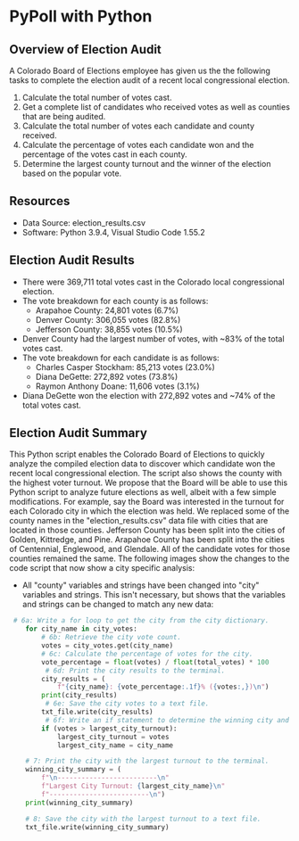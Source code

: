 # PyPoll with Python

## Overview of Election Audit
A Colorado Board of Elections employee has given us the the following tasks to complete the election audit of a recent local congressional election.

1. Calculate the total number of votes cast. 
2. Get a complete list of candidates who received votes as well as counties that are being audited.
3. Calculate the total number of votes each candidate and county received.
4. Calculate the percentage of votes each candidate won and the percentage of the votes cast in each county.
5. Determine the largest county turnout and the winner of the election based on the popular vote.

## Resources
- Data Source: election_results.csv
- Software: Python 3.9.4, Visual Studio Code 1.55.2

## Election Audit Results
- There were 369,711 total votes cast in the Colorado local congressional election.
- The vote breakdown for each county is as follows:
  - Arapahoe County: 24,801 votes (6.7%)
  - Denver County: 306,055 votes (82.8%)
  - Jefferson County: 38,855 votes (10.5%)
- Denver County had the largest number of votes, with ~83% of the total votes cast. 
- The vote breakdown for each candidate is as follows:
  - Charles Casper Stockham: 85,213 votes (23.0%)
  - Diana DeGette: 272,892 votes (73.8%)
  - Raymon Anthony Doane: 11,606 votes (3.1%)
- Diana DeGette won the election with 272,892 votes and ~74% of the total votes cast. 

## Election Audit Summary
This Python script enables the Colorado Board of Elections to quickly analyze the compiled election data to discover which candidate won the recent local congressional election. The script also shows the county with the highest voter turnout. We propose that the Board will be able to use this Python script to analyze future elections as well, albeit with a few simple modifications. For example, say the Board was interested in the turnout for each Colorado city in which the election was held. We replaced some of the county names in the "election_results.csv" data file with cities that are located in those counties. Jefferson County has been split into the cities of Golden, Kittredge, and Pine. Arapahoe County has been split into the cities of Centennial, Englewood, and Glendale. All of the candidate votes for those counties remained the same. The following images show the changes to the code script that now show a city specific analysis:

- All "county" variables and strings have been changed into "city" variables and strings. This isn't necessary, but shows that the variables and strings can be changed to match any new data:

```python
 # 6a: Write a for loop to get the city from the city dictionary.
    for city_name in city_votes:
        # 6b: Retrieve the city vote count.
        votes = city_votes.get(city_name)
        # 6c: Calculate the percentage of votes for the city.
        vote_percentage = float(votes) / float(total_votes) * 100
         # 6d: Print the city results to the terminal.
        city_results = (
            f"{city_name}: {vote_percentage:.1f}% ({votes:,})\n")
        print(city_results)
         # 6e: Save the city votes to a text file.
        txt_file.write(city_results)
         # 6f: Write an if statement to determine the winning city and get its vote count.
        if (votes > largest_city_turnout):
            largest_city_turnout = votes
            largest_city_name = city_name

    # 7: Print the city with the largest turnout to the terminal.
    winning_city_summary = (
        f"\n-------------------------\n"
        f"Largest City Turnout: {largest_city_name}\n"
        f"-------------------------\n")
    print(winning_city_summary)

    # 8: Save the city with the largest turnout to a text file.
    txt_file.write(winning_city_summary)
```
